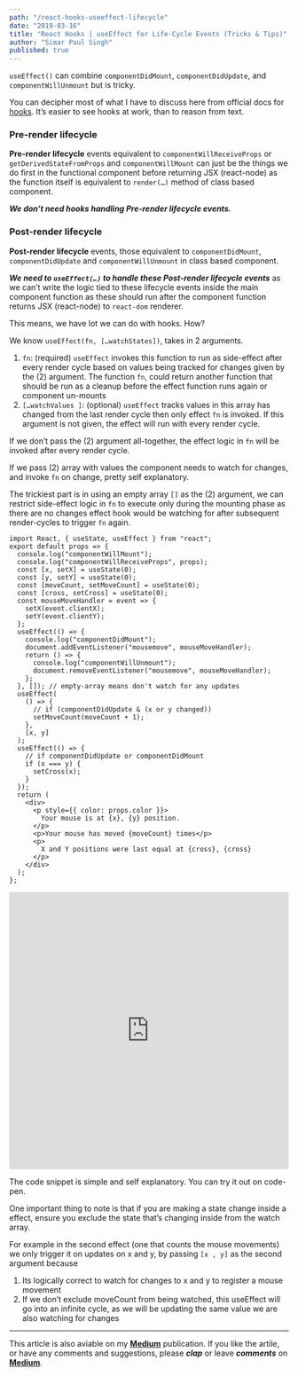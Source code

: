 ```yaml
---
path: "/react-hooks-useeffect-lifecycle"
date: "2019-03-16"
title: "React Hooks | useEffect for Life-Cycle Events (Tricks & Tips)"
author: "Simar Paul Singh"
published: true
---
```



`useEffect()` can combine `componentDidMount`, `componentDidUpdate`, and `componentWillUnmount` but is tricky.

You can decipher most of what I have to discuss here from official docs for [hooks](https://reactjs.org/docs/hooks-effect.html). It’s easier to see hooks at work, than to reason from text.

### **Pre-render lifecycle**

**Pre-render lifecycle** events equivalent to `componentWillReceiveProps` or `getDerivedStateFromProps` and `componentWillMount` can just be the things we do first in the functional component before returning JSX (react-node) as the function itself is equivalent to `render(…)` method of class based component.

**_We don’t need hooks handling Pre-render lifecycle events._**

### **Post-render lifecycle**

**Post-render lifecycle** events, those equivalent to `componentDidMount`, `componentDidUpdate` and `componentWillUnmount` in class based component.

**_We need to_ **_`useEffect(…)`_** _to handle these Post-render lifecycle events_** as we can’t write the logic tied to these lifecycle events inside the main component function as these should run after the component function returns JSX (react-node) to `react-dom` renderer.

This means, we have lot we can do with hooks. How?

We know `useEffect(fn, […watchStates])`, takes in 2 arguments.

1.  `fn`: (required) `useEffect` invokes this function to run as side-effect after every render cycle based on values being tracked for changes given by the (2) argument. The function `fn`, could return another function that should be run as a cleanup before the effect function runs again or component un-mounts
2.  `[…watchValues ]`: (optional) `useEffect` tracks values in this array has changed from the last render cycle then only effect `fn` is invoked. If this argument is not given, the effect will run with every render cycle.

If we don’t pass the (2) argument all-together, the effect logic in `fn` will be invoked after every render cycle.

If we pass (2) array with values the component needs to watch for changes, and invoke `fn` on change, pretty self explanatory.

The trickiest part is in using an empty array `[]` as the (2) argument, we can restrict side-effect logic in `fn` to execute only during the mounting phase as there are no changes effect hook would be watching for after subsequent render-cycles to trigger `fn` again.

```
import React, { useState, useEffect } from "react";
export default props => {
  console.log("componentWillMount");
  console.log("componentWillReceiveProps", props);
  const [x, setX] = useState(0);
  const [y, setY] = useState(0);
  const [moveCount, setMoveCount] = useState(0);
  const [cross, setCross] = useState(0);
  const mouseMoveHandler = event => {
    setX(event.clientX);
    setY(event.clientY);
  };
  useEffect(() => {
    console.log("componentDidMount");
    document.addEventListener("mousemove", mouseMoveHandler);
    return () => {
      console.log("componentWillUnmount");
      document.removeEventListener("mousemove", mouseMoveHandler);
    };
  }, []); // empty-array means don't watch for any updates
  useEffect(
    () => {
      // if (componentDidUpdate & (x or y changed))
      setMoveCount(moveCount + 1);
    },
    [x, y]
  );
  useEffect(() => {
    // if componentDidUpdate or componentDidMount
    if (x === y) {
      setCross(x);
    }
  });
  return (
    <div>
      <p style={{ color: props.color }}>
        Your mouse is at {x}, {y} position.
      </p>
      <p>Your mouse has moved {moveCount} times</p>
      <p>
        X and Y positions were last equal at {cross}, {cross}
      </p>
    </div>
  );
};
```

<iframe src="https://codesandbox.io/embed/q38wpvvonq?fontsize=14&module=%2Fsrc%2FExample.jsx" style="width:100%; height:500px; border:0; border-radius: 4px; overflow:hidden;" sandbox="allow-modals allow-forms allow-popups allow-scripts allow-same-origin"></iframe>

The code snippet is simple and self explanatory. You can try it out on code-pen.

One important thing to note is that if you are making a state change inside a effect, ensure you exclude the state that’s changing inside from the watch array.

For example in the second effect (one that counts the mouse movements) we only trigger it on updates on x and y, by passing `[x , y]` as the second argument because

1.  Its logically correct to watch for changes to x and y to register a mouse movement
2.  If we don’t exclude moveCount from being watched, this useEffect will go into an infinite cycle, as we will be updating the same value we are also watching for changes

--------

This article is also aviable on my [**Medium**][Medium] publication. If you like the artile, or have any comments and suggestions, please **_clap_** or leave **_comments_** on [**Medium**][Medium].

[Medium]:https://medium.com/simars/react-hooks-manage-life-cycle-events-tricks-and-tips-7ed13f52ba12?source=friends_link&sk=1e75c8c90b14ba96ec94b114dfeeb54e

